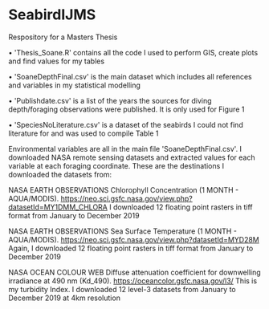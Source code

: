 # SeabirdIJMS
Respository for a Masters Thesis 

• 'Thesis_Soane.R' contains all the code I used to perform GIS, create plots and find values for my tables

• 'SoaneDepthFinal.csv' is the main dataset which includes all references and variables in my statistical modelling 

• 'Publishdate.csv' is a list of the years the sources for diving depth/foraging observations were published. It is only used for Figure 1 

• 'SpeciesNoLiterature.csv' is a dataset of the seabirds I could not find literature for and was used to compile Table 1


Environmental variables are all in the main file 'SoaneDepthFinal.csv'. I downloaded NASA remote sensing datasets and extracted values for each variable at each foraging coordinate.
These are the destinations I downloaded the datasets from:

NASA EARTH OBSERVATIONS Chlorophyll Concentration (1 MONTH - AQUA/MODIS). 
https://neo.sci.gsfc.nasa.gov/view.php?datasetId=MY1DMM_CHLORA
I downloaded 12 floating point rasters in tiff format from January to December 2019
 

NASA EARTH OBSERVATIONS Sea Surface Temperature (1 MONTH - AQUA/MODIS).
https://neo.sci.gsfc.nasa.gov/view.php?datasetId=MYD28M 
Again, I downloaded 12 floating point rasters in tiff format from January to December 2019
 

NASA OCEAN COLOUR WEB Diffuse attenuation coefficient for downwelling irradiance at 490 nm (Kd_490).
https://oceancolor.gsfc.nasa.gov/l3/
This is my turbidity Index. I downloaded 12 level-3 datasets from January to December 2019 at 4km resolution
